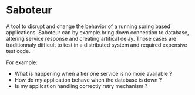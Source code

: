 # Saboteur

A tool to disrupt and change the behavior of a running spring based applications. Saboteur can by example bring down connection to database, altering service response and creating artifical delay. Those cases are traditionnaly difficult to test in a distributed system and required expensive test code.

For example: 
- What is happening when a tier one service is no more available ?
- How do my application behave when the database is down ?  
- Is my application handling correctly retry mechanism ? 




